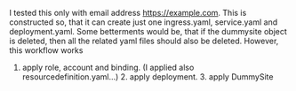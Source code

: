 I tested this only with email address https://example.com. This is constructed so, that it can create just one ingress.yaml, service.yaml and deployment.yaml. 
Some betterments would be, that if the dummysite object is deleted, then all the related yaml files should also be deleted. However, this  workflow works
1. apply role, account and binding. (I applied also resourcedefinition.yaml...) 2. apply deployment. 3. apply DummySite

